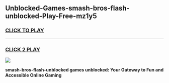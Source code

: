 
## Unblocked-Games-smash-bros-flash-unblocked-Play-Free-mz1y5
<h3>
<a href="https://premium76.site?title=smash-bros-flash-unblocked&ref=10A">CLICK TO PLAY</a></h3>
<hr>

<h3>
<a href="https://premium76.site?title=smash-bros-flash-unblocked&ref=10A">CLICK 2 PLAY</a>
  
</h3>

<a href="https://premium76.site?title=smash-bros-flash-unblocked&ref=10A"><img src="https://clearcache.store/games.png"></a>


**smash-bros-flash-unblocked games unblocked: Your Gateway to Fun and Accessible Online Gaming**
